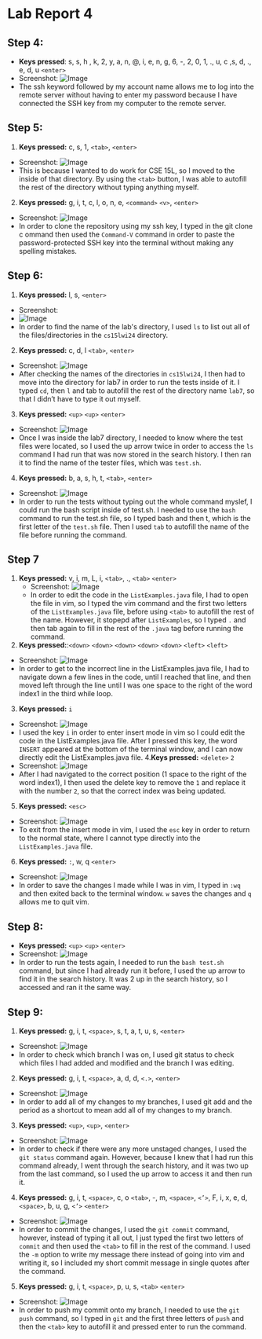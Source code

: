 # Lab Report 4

## Step 4:
* **Keys pressed**: s, s, h , k, 2, y, a, n, @, i, e, n, g, 6, -, 2, 0, 1, ., u, c ,s, d, ., e,
  d, u `<enter>`
* Screenshot: ![Image](step-4-ssh.png)
* The ssh keyword followed by my account name allows me to log into the remote server without having to enter my password
  because I have connected the SSH key from my computer to the remote server.

## Step 5: 
1. **Keys pressed:** c, s, 1, `<tab>`, `<enter>`
* Screenshot: ![Image](step-5-center-cs15lwi24.png)
* This is because I wanted to do work for CSE 15L, so I moved to the inside of that directory.
  By using the `<tab>` button, I was able to autofill the rest of the directory without typing
  anything myself. 

2. **Keys pressed:** g, i, t, c, l, o, n, e, `<command>` `<v>`, `<enter>`
* Screenshot: ![Image](step-5-git-clone.png)
* In order to clone the repository using my ssh key, I typed in the git clone c
  ommand then used the `Command-V` command in order to paste the password-protected
  SSH key into the terminal without making any spelling mistakes.

## Step 6:
1. **Keys pressed:** l, s, `<enter>`
 * Screenshot:
 * ![Image](step-6-ls-home.png)
 * In order to find the name of the lab's directory, I used `ls` to list out all of the
   files/directories in the `cs15lwi24` directory. 

2. **Keys pressed:** c, d, l `<tab>`, `<enter>`
* Screenshot: ![Image](step-6-cd-lab7.png)
* After checking the names of the directories in `cs15lwi24`, I then had to move into the directory for lab7 in order to run the tests inside
  of it. I typed `cd`, then `l` and tab to autofill the rest of the directory name `lab7`,
  so that I didn’t have to type it out myself.  

3. **Keys pressed:** `<up>` `<up>` `<enter>`
* Screenshot: ![Image](step-6-ls-lab7.png)
* Once I was inside the lab7 directory, I needed to know where the test files were
  located, so I used the up arrow twice in order to access the `ls` command I had
  run that was now stored in the search history. I then ran it to find the name of
  the tester files, which was `test.sh`.

4. **Keys pressed:** b, a, s, h, t, `<tab>`, `<enter>`
* Screenshot: ![Image](step-6-run-tasks.png)
* In order to run the tests without typing out the whole command myslef, I could run the
  bash script inside of test.sh.
  I needed to use the `bash` command to run the test.sh file, so I typed bash and
  then t, which is the first letter of the `test.sh` file. Then I used `tab` to
  autofill the name of the file before running the command. 

## Step 7
1. **Keys pressed:** v, i, m, L, i, `<tab>`, ., `<tab>` `<enter>`
   * Screenshot: ![Image](step-7-vim-command.png)
   * In order to edit the code in the `ListExamples.java` file, I had to open the file in vim, so
     I typed the vim command and the first two letters of the `ListExamples.java` file, before
     using `<tab>` to autofill the rest of the name. However, it stopepd after `ListExamples`,
     so I typed `.` and then tab again to fill in the rest of the `.java` tag before running 
     the command. 
2. **Keys pressed:**:`<down>` `<down>` `<down>` `<down>` `<down>` `<left>` `<left>`
* Screenshot:  ![Image](step-7-open-vim.png)
* In order to get to the incorrect line in the ListExamples.java file, I had to navigate down a
few lines in the code, until I reached that line, and then moved left through the line until I
was one space to the right of the word index1 in the third while loop.
3. **Keys pressed:** `i`
* Screenshot: ![Image](step-7-navigate.png)
* I used the key `i` in order to enter insert mode in vim so I could edit the code in the
  ListExamples.java file. After I pressed this key, the word `INSERT` appeared at the bottom of
  the terminal window, and I can now directly edit the ListExamples.java file. 
4.**Keys pressed:** `<delete>` `2`
* Screenshot: ![Image](step-7-fixed-bug.png)
* After I had navigated to the correct position (1 space to the right of the word index1), I
  then used the delete key to remove the `1` and replace it with the number `2`, so that the
  correct index was being updated. 
5. **Keys pressed:** `<esc>`
* Screenshot: ![Image](step-7-after-esc.png)
* To exit from the insert mode in vim, I used the `esc` key in order to return to the normal
  state, where I cannot type directly into the `ListExamples.java` file.
6. **Keys pressed:** `:`, w, q `<enter>`
* Screenshot: ![Image](step-7-fixed.png)
* In order to save the changes I made while I was in vim, I typed in `:wq` and then exited back
  to the terminal window. `w` saves the changes and `q` allows me to quit vim.

## Step 8:
* **Keys pressed:** `<up>` `<up>` `<enter>`
* Screenshot: ![Image](step-8-bash-fixed.png)
* In order to run the tests again, I needed to run the `bash test.sh` command, but since I had
  already run it before, I used the up arrow to find it in the search history. It was 2 up in
  the search history, so I accessed and ran it the same way.

## Step 9:

1. **Keys pressed:** g, i, t, `<space>`, s, t, a, t, u, s, `<enter>` 
* Screenshot: ![Image](step-9-git-status.png)
* In order to check which branch I was on, I used git status to check which files I had added and modified and the branch I was editing.  
2. **Keys pressed:** g, i, t, `<space>`, a, d, d, `<.>`, `<enter>` 
* Screenshot: ![Image](step-9-git-add.png)
* In order to add all of my changes to my branches, I used git add and the period as a shortcut to mean add all of my changes to my branch.
3. **Keys pressed:** `<up>`, `<up>`, `<enter>`
* Screenshot: ![Image](step-9-git-status-after.png)
* In order to check if there were any more unstaged changes, I used the 	`git status` command again. However, because I knew that I had run this command already, I went through the search history, and it was two up from the last command, so I used the up arrow to access it and then run it. 
4. **Keys pressed:** g, i, t, `<space>`, c, o `<tab>`, -, m, `<space>`, `<’>`, F, i, x, e, d, `<space>`, b, u, g, `<’>`
`<enter>`
* Screenshot: ![Image](step-9-git-commit.png)
* In order to commit the changes, I used the `git commit` command, however, instead of typing
  it all out, I just typed the first two letters of `commit` and then used the `<tab>` to fill
  in the rest of the command. I used the `-m` option to write my message there instead of
  going into vim and writing it, so I included my short commit message in single quotes after
  the command. 
5. **Keys pressed:** g, i, t, `<space>`, p, u, s, `<tab>` `<enter>`
* Screenshot: ![Image](step-9-git-push.png)
* In order to push my commit onto my branch, I needed to use the `git push` command, so I
  typed in `git` and the first three letters of `push` and then the `<tab>` key to autofill it
  and pressed enter to run the command. 


